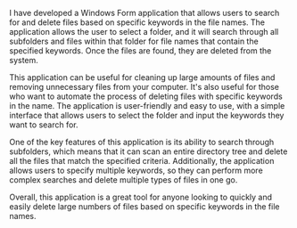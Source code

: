 I have developed a Windows Form application that allows users to search for and delete files based on specific keywords in the file names. The application allows the user to select a folder, and it will search through all subfolders and files within that folder for file names that contain the specified keywords. Once the files are found, they are deleted from the system.

This application can be useful for cleaning up large amounts of files and removing unnecessary files from your computer. It's also useful for those who want to automate the process of deleting files with specific keywords in the name. The application is user-friendly and easy to use, with a simple interface that allows users to select the folder and input the keywords they want to search for.

One of the key features of this application is its ability to search through subfolders, which means that it can scan an entire directory tree and delete all the files that match the specified criteria. Additionally, the application allows users to specify multiple keywords, so they can perform more complex searches and delete multiple types of files in one go.

Overall, this application is a great tool for anyone looking to quickly and easily delete large numbers of files based on specific keywords in the file names.
